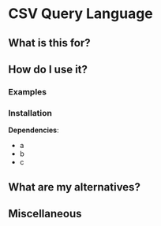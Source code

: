 # CSV Query Language

## What is this for?

## How do I use it?

### Examples

### Installation

**Dependencies**:
 - a
 - b
 - c

## What are my alternatives?

## Miscellaneous
